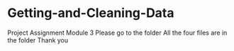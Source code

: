 # Getting-and-Cleaning-Data
Project Assignment Module 3
Please go to the folder
All the four files are in the folder
Thank you
